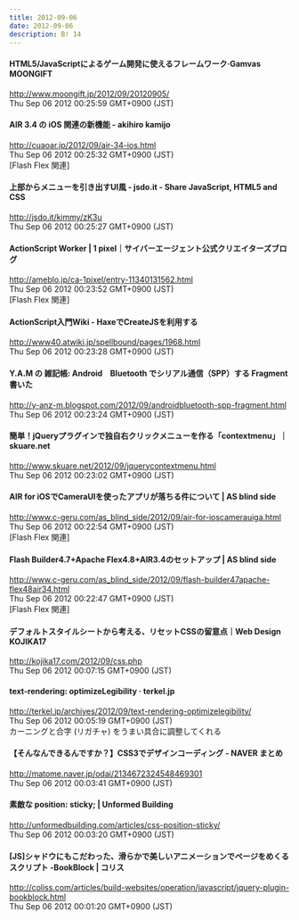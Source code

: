 ```yaml
---
title: 2012-09-06
date: 2012-09-06
description: B! 14
---
```


#### HTML5/JavaScriptによるゲーム開発に使えるフレームワーク·Gamvas MOONGIFT
http://www.moongift.jp/2012/09/20120905/<br>
Thu Sep 06 2012 00:25:59 GMT+0900 (JST)<br>


#### AIR 3.4 の iOS 関連の新機能 - akihiro kamijo
http://cuaoar.jp/2012/09/air-34-ios.html<br>
Thu Sep 06 2012 00:25:32 GMT+0900 (JST)<br>
[Flash Flex 関連]


#### 上部からメニューを引き出すUI風 - jsdo.it - Share JavaScript, HTML5 and CSS
http://jsdo.it/kimmy/zK3u<br>
Thu Sep 06 2012 00:25:27 GMT+0900 (JST)<br>


#### ActionScript Worker | 1 pixel｜サイバーエージェント公式クリエイターズブログ
http://ameblo.jp/ca-1pixel/entry-11340131562.html<br>
Thu Sep 06 2012 00:23:52 GMT+0900 (JST)<br>
[Flash Flex 関連]


#### ActionScript入門Wiki - HaxeでCreateJSを利用する
http://www40.atwiki.jp/spellbound/pages/1968.html<br>
Thu Sep 06 2012 00:23:28 GMT+0900 (JST)<br>


#### Y.A.M の 雑記帳: Android　Bluetooth でシリアル通信（SPP）する Fragment 書いた
http://y-anz-m.blogspot.com/2012/09/androidbluetooth-spp-fragment.html<br>
Thu Sep 06 2012 00:23:24 GMT+0900 (JST)<br>


#### 簡単！jQueryプラグインで独自右クリックメニューを作る「contextmenu」｜skuare.net
http://www.skuare.net/2012/09/jquerycontextmenu.html<br>
Thu Sep 06 2012 00:23:02 GMT+0900 (JST)<br>


#### AIR for iOSでCameraUIを使ったアプリが落ちる件について | AS blind side
http://www.c-geru.com/as_blind_side/2012/09/air-for-ioscamerauiga.html<br>
Thu Sep 06 2012 00:22:54 GMT+0900 (JST)<br>
[Flash Flex 関連]


#### Flash Builder4.7+Apache Flex4.8+AIR3.4のセットアップ | AS blind side
http://www.c-geru.com/as_blind_side/2012/09/flash-builder47apache-flex48air34.html<br>
Thu Sep 06 2012 00:22:47 GMT+0900 (JST)<br>
[Flash Flex 関連]


#### デフォルトスタイルシートから考える、リセットCSSの留意点｜Web Design KOJIKA17
http://kojika17.com/2012/09/css.php<br>
Thu Sep 06 2012 00:07:15 GMT+0900 (JST)<br>


#### text-rendering: optimizeLegibility · terkel.jp
http://terkel.jp/archives/2012/09/text-rendering-optimizelegibility/<br>
Thu Sep 06 2012 00:05:19 GMT+0900 (JST)<br>
カーニングと合字 (リガチャ) をうまい具合に調整してくれる


#### 【そんなんできるんですか？】CSS3でデザインコーディング - NAVER まとめ
http://matome.naver.jp/odai/2134672324548469301<br>
Thu Sep 06 2012 00:03:41 GMT+0900 (JST)<br>


####   素敵な position: sticky; | Unformed Building
http://unformedbuilding.com/articles/css-position-sticky/<br>
Thu Sep 06 2012 00:03:20 GMT+0900 (JST)<br>


####   [JS]シャドウにもこだわった、滑らかで美しいアニメーションでページをめくるスクリプト -BookBlock | コリス
http://coliss.com/articles/build-websites/operation/javascript/jquery-plugin-bookblock.html<br>
Thu Sep 06 2012 00:01:20 GMT+0900 (JST)<br>



